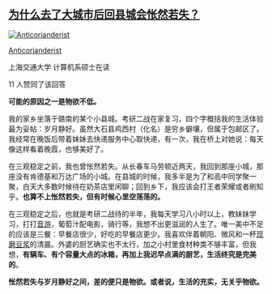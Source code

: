 ## [为什么去了大城市后回县城会怅然若失？](https://www.zhihu.com/question/455414459/answer/2445784527)

[![Anticorianderist](https://pic1.zhimg.com/v2-71457c29d8265d0e1e02e78747b233c7_xs.jpg?source=c8b7c179)](https://www.zhihu.com/people/Goldage_0527)

[Anticorianderist](https://www.zhihu.com/people/Goldage_0527)[](https://www.zhihu.com/question/48510028)

上海交通大学 计算机系硕士在读

11 人赞同了该回答

**可能的原因之一是物欲不低。**

我的家乡坐落于赣南的某个小县城。考研二战在家复习，四个字概括我的生活体验最为妥帖：岁月静好。虽然大石县鸡西村（化名）是穷乡僻壤，但属于包邮区了。我经常在晚饭后带着妹妹去快递服务中心取快递，有一次，我在桥上对她说：每天像这样看着晚霞，也够美好了。

在三观稳定之前，我也曾怅然若失。从长春车马劳顿近两天，我回到那座小城，那座没有肯德基和万达广场的小城。在县城的时候，我多半是为了和高中同学聚一聚，白天大多数时候待在奶茶店里闲聊；回到乡下，我应该会打王者荣耀或者刷知乎。**也算不上怅然若失，但有时候心里空荡荡的。**

在三观稳定之后，也就是考研二战待的半年，我每天学习八小时以上，教妹妹学习，打打[音游](https://www.zhihu.com/search?q=音游&search_source=Entity&hybrid_search_source=Entity&hybrid_search_extra={"sourceType"%3A"answer"%2C"sourceId"%3A2445784527})，葡萄汁配电影，骑行等，我想不出更滋润的人生了。唯一美中不足的应该是三餐：早餐店很少，好吃的早餐店更少。我喜欢伴着朝阳、微风和一杯[现磨豆浆](https://www.zhihu.com/search?q=现磨豆浆&search_source=Entity&hybrid_search_source=Entity&hybrid_search_extra={"sourceType"%3A"answer"%2C"sourceId"%3A2445784527})的清晨。外婆的厨艺确实也不太行，加之小村里食材种类不够丰富，但我想，**有辆车、有个容量大点的冰箱，再加上我迟早点满的厨艺，生活终究是完美的**。

**怅然若失与岁月静好之间，差的便只是物欲。或者说，生活的充实，无关乎物欲。**